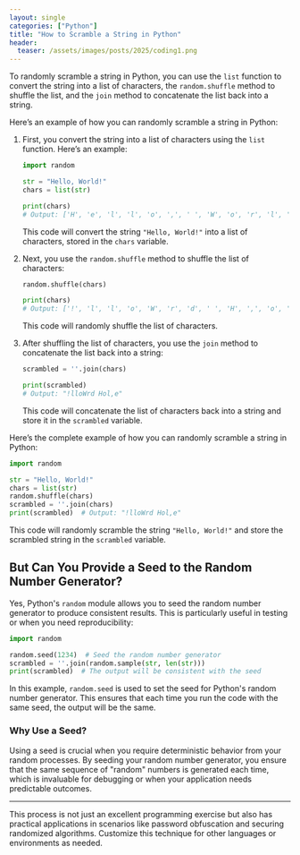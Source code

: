 ```yaml
---
layout: single
categories: ["Python"]
title: "How to Scramble a String in Python"
header:
  teaser: /assets/images/posts/2025/coding1.png
---
```


To randomly scramble a string in Python, you can use the `list` function to convert the string into a list of characters, the `random.shuffle` method to shuffle the list, and the `join` method to concatenate the list back into a string.

Here’s an example of how you can randomly scramble a string in Python:

1. First, you convert the string into a list of characters using the `list` function. Here’s an example:

   ```python
   import random

   str = "Hello, World!"
   chars = list(str)

   print(chars)
   # Output: ['H', 'e', 'l', 'l', 'o', ',', ' ', 'W', 'o', 'r', 'l', 'd', '!']
   ```

   This code will convert the string `"Hello, World!"` into a list of characters, stored in the `chars` variable.

2. Next, you use the `random.shuffle` method to shuffle the list of characters:

   ```python
   random.shuffle(chars)

   print(chars)
   # Output: ['!', 'l', 'l', 'o', 'W', 'r', 'd', ' ', 'H', ',', 'o', 'e', 'l']
   ```

   This code will randomly shuffle the list of characters.

3. After shuffling the list of characters, you use the `join` method to concatenate the list back into a string:

   ```python
   scrambled = ''.join(chars)

   print(scrambled)
   # Output: "!lloWrd Hol,e"
   ```

   This code will concatenate the list of characters back into a string and store it in the `scrambled` variable.

Here’s the complete example of how you can randomly scramble a string in Python:

```python
import random

str = "Hello, World!"
chars = list(str)
random.shuffle(chars)
scrambled = ''.join(chars)
print(scrambled)  # Output: "!lloWrd Hol,e"
```

This code will randomly scramble the string `"Hello, World!"` and store the scrambled string in the `scrambled` variable.

## But Can You Provide a Seed to the Random Number Generator?

Yes, Python's `random` module allows you to seed the random number generator to produce consistent results. This is particularly useful in testing or when you need reproducibility:

```python
import random

random.seed(1234)  # Seed the random number generator
scrambled = ''.join(random.sample(str, len(str)))
print(scrambled)  # The output will be consistent with the seed
```

In this example, `random.seed` is used to set the seed for Python's random number generator. This ensures that each time you run the code with the same seed, the output will be the same.

### Why Use a Seed?

Using a seed is crucial when you require deterministic behavior from your random processes. By seeding your random number generator, you ensure that the same sequence of \"random\" numbers is generated each time, which is invaluable for debugging or when your application needs predictable outcomes.

---

This process is not just an excellent programming exercise but also has practical applications in scenarios like password obfuscation and securing randomized algorithms. Customize this technique for other languages or environments as needed.
